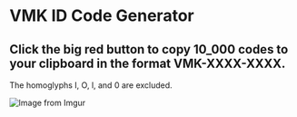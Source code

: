 # VMK ID Code Generator

## Click the big red button to copy 10_000 codes to your clipboard in the format VMK-XXXX-XXXX.

The homoglyphs I, O, l, and 0 are excluded.

![Image from Imgur](https://i.imgur.com/8OtjX2n.png)